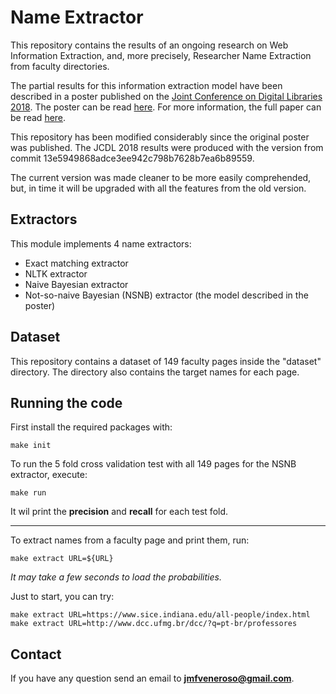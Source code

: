 # Name Extractor

This repository contains the results of an ongoing research on Web Information Extraction, and, more precisely, Researcher Name Extraction from faculty directories.

The partial results for this information extraction model have been described in a poster published on the [Joint Conference on Digital Libraries 2018](https://2018.jcdl.org/). The poster can be read [here](https://github.com/jmfveneroso/name_extractor/blob/master/tex/poster/poster.pdf). For more information, the full paper can be read [here](https://github.com/jmfveneroso/name_extractor/blob/master/tex/exemplo.pdf).

This repository has been modified considerably since the original poster was published. The JCDL 2018 results were produced with the version from commit 
13e5949868adce3ee942c798b7628b7ea6b89559. 

The current version was made cleaner to be more easily comprehended, but, in time it will be upgraded with all the features from the old version.

## Extractors

This module implements 4 name extractors:

* Exact matching extractor
* NLTK extractor
* Naive Bayesian extractor
* Not-so-naive Bayesian (NSNB) extractor (the model described in the poster)

## Dataset

This repository contains a dataset of 149 faculty pages inside the "dataset" directory. The directory also contains the target names for each page.


## Running the code

First install the required packages with:
```
make init
```

To run the 5 fold cross validation test with all 149 pages for the NSNB extractor, execute:
```
make run
```
It wil print the **precision** and **recall** for each test fold.

---

To extract names from a faculty page and print them, run:

```
make extract URL=${URL}
```
*It may take a few seconds to load the probabilities.*

Just to start, you can try:
```
make extract URL=https://www.sice.indiana.edu/all-people/index.html
make extract URL=http://www.dcc.ufmg.br/dcc/?q=pt-br/professores
```

## Contact

If you have any question send an email to **jmfveneroso@gmail.com**.
